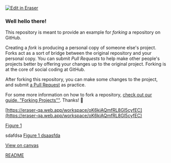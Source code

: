 <p><a target="_blank" href="https://eraser-qa.web.app/workspace/oK6kiAQmfRL8Gl5cyfEC" id="edit-in-eraser-github-link"><img alt="Edit in Eraser" src="https://firebasestorage.googleapis.com/v0/b/second-petal-295822.appspot.com/o/images%2Fgithub%2FOpen%20in%20Eraser.svg?alt=media&amp;token=968381c8-a7e7-472a-8ed6-4a6626da5501"></a></p>

### Well hello there!
This repository is meant to provide an example for _forking_ a repository on GitHub.

Creating a _fork_ is producing a personal copy of someone else's project. Forks act as a sort of bridge between the original repository and your personal copy. You can submit _Pull Requests_ to help make other people's projects better by offering your changes up to the original project. Forking is at the core of social coding at GitHub.

After forking this repository, you can make some changes to the project, and submit [﻿a Pull Request](https://github.com/octocat/Spoon-Knife/pulls) as practice.

For some more information on how to fork a repository, [﻿check out our guide, "Forking Projects""](http://guides.github.com/overviews/forking/). Thanks! :sparkling_heart:

[﻿https://eraser-qa.web.app/workspace/oK6kiAQmfRL8Gl5cyfEC](https://eraser-qa.web.app/workspace/oK6kiAQmfRL8Gl5cyfEC) 

[﻿Figure 1](https://eraser-qa.web.app/workspace/oK6kiAQmfRL8Gl5cyfEC?elements=J0LgTe64cOPi976ll9bwpw) 

sdafdsa [﻿Figure 1 dsaasfda](https://eraser-qa.web.app/workspace/oK6kiAQmfRL8Gl5cyfEC?elements=J0LgTe64cOPi976ll9bwpw) 

[﻿View on canvas](https://eraser-qa.web.app/workspace/oK6kiAQmfRL8Gl5cyfEC?elements=xpSmytnIhXtjsC5lH7vpeA) 

 [﻿README](https://eraser-qa.web.app/workspace/cZaKMnmyzf2PgW7hpQ1J) 




<!--- Eraser file: https://eraser-qa.web.app/workspace/oK6kiAQmfRL8Gl5cyfEC --->